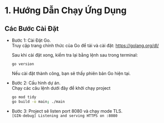 # 1. Hướng Dẫn Chạy Ứng Dụng
## Các Bước Cài Đặt

- Bước 1: Cài Đặt Go.   
Truy cập trang chính thức của Go để tải và cài đặt: https://golang.org/dl/

    Sau khi cài đặt xong, kiểm tra lại bằng lệnh sau trong terminal:
    ```bash
    go version
    ```
    Nếu cài đặt thành công, bạn sẽ thấy phiên bản Go hiện tại.

- Bước 2: Cấu hình dự án.   
    Chạy các câu lệnh dưới đây để khởi chạy project
    ```bash
    go mod tidy
    go build -o main; ./main
    ```
- Bước 3: Project sẽ listen port 8080 và chạy mode TLS.   
    ```[GIN-debug] Listening and serving HTTPS on :8080```